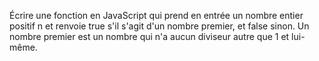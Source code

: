 Écrire une fonction en JavaScript qui prend en entrée un nombre entier positif n et renvoie true s'il s'agit d'un nombre premier, et false sinon. Un nombre premier est un nombre qui n'a aucun diviseur autre que 1 et lui-même.
